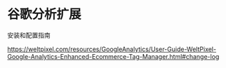 # 谷歌分析扩展


安装和配置指南

https://weltpixel.com/resources/GoogleAnalytics/User-Guide-WeltPixel-Google-Analytics-Enhanced-Ecommerce-Tag-Manager.html#change-log


